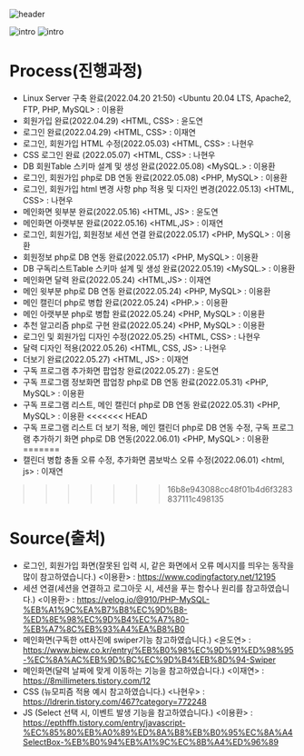 ![header](https://capsule-render.vercel.app/api?type=waving&color=auto&height=300&section=header&text=SubscriptionPlanner&fontSize=70)

![intro](https://capsule-render.vercel.app/api?type=transparent&text=창의적공학설계%20프로젝트&fontAlign=50&animation=blink&fontSize=40&section=intro&height=50)
![intro](https://capsule-render.vercel.app/api?type=transparent&text=이용환,이재연,윤도연,나현우&fontAlign=50&animation=blink&fontSize=20&section=intro&height=50)

# Process(진행과정)
- Linux Server 구축 완료(2022.04.20 21:50) <Ubuntu 20.04 LTS, Apache2, FTP, PHP, MySQL> : 이용환
- 회원가입 완료(2022.04.29) <HTML, CSS> : 윤도연
- 로그인 완료(2022.04.29) <HTML, CSS> : 이재연
- 로그인, 회원가입 HTML 수정(2022.05.03) <HTML, CSS> : 나현우
- CSS 로그인 완료 (2022.05.07) <HTML, CSS> : 나현우
- DB 회원Table 스키마 설계 및 생성 완료(2022.05.08) <MySQL.> : 이용환
- 로그인, 회원가입 php로 DB 연동 완료(2022.05.08) <PHP, MySQL> : 이용환
- 로그인, 회원가입 html 변경 사항 php 적용 및 디자인 변경(2022.05.13) <HTML, CSS> : 나현우
- 메인화면 윗부분 완료(2022.05.16) <HTML, JS> : 윤도연
- 메인화면 아랫부분 완료(2022.05.16) <HTML,JS> : 이재연
- 로그인, 회원가입, 회원정보 세션 연결 완료(2022.05.17) <PHP, MySQL> : 이용환
- 회원정보 php로 DB 연동 완료(2022.05.17) <PHP, MySQL> : 이용환
- DB 구독리스트Table 스키마 설계 및 생성 완료(2022.05.19) <MySQL.> : 이용환
- 메인화면 달력 완료(2022.05.24) <HTML,JS> : 이재연
- 메인 윗부분 php로 DB 연동 완료(2022.05.24) <PHP, MySQL> : 이용환
- 메인 캘린더 php로 병합 완료(2022.05.24) <PHP.> : 이용환
- 메인 아랫부분 php로 병합 완료(2022.05.24) <PHP, MySQL> : 이용환
- 추천 알고리즘 php로 구현 완료(2022.05.24) <PHP, MySQL> : 이용환
- 로그인 및 회원가입 디자인 수정(2022.05.25) <HTML, CSS> : 나현우
- 달력 디자인 적용(2022.05.26) <HTML, CSS, JS> : 나현우
- 더보기 완료(2022.05.27) <HTML, JS> : 이재연
- 구독 프로그램 추가화면 팝업창 완료(2022.05.27) <HTML> : 윤도연
- 구독 프로그램 정보화면 팝업창 php로 DB 연동 완료(2022.05.31) <PHP, MySQL> : 이용환
- 구독 프로그램 리스트, 메인 캘린더 php로 DB 연동 완료(2022.05.31) <PHP, MySQL> : 이용환
<<<<<<< HEAD
- 구독 프로그램 리스트 더 보기 적용, 메인 캘린더 php로 DB 연동 수정, 구독 프로그램 추가하기 화면 php로 DB 연동(2022.06.01) <PHP, MySQL> : 이용환
=======
- 캘린더 병합 충돌 오류 수정, 추가화면 콤보박스 오류 수정(2022.06.01) <html, js> : 이재연
>>>>>>> 16b8e943088cc48f01b4d6f3283837111c498135

# Source(출처)
- 로그인, 회원가입 화면(잘못된 입력 시, 같은 화면에서 오류 메시지를 띄우는 동작을 많이 참고하였습니다.) <이용환> : https://www.codingfactory.net/12195
- 세션 연결(세션을 연결하고 로그아웃 시, 세션을 푸는 함수나 원리를 참고하였습니다.) <이용환> : https://velog.io/@910/PHP-MySQL-%EB%A1%9C%EA%B7%B8%EC%9D%B8-%ED%8E%98%EC%9D%B4%EC%A7%80-%EB%A7%8C%EB%93%A4%EA%B8%B0
- 메인화면(구독한 ott사진에 swiper기능 참고하였습니다.) <윤도연> : https://www.biew.co.kr/entry/%EB%B0%98%EC%9D%91%ED%98%95-%EC%8A%AC%EB%9D%BC%EC%9D%B4%EB%8D%94-Swiper
- 메인화면(달력 날짜에 맞게 이동하는 기능을 참고하였습니다.) <이재연> : https://8millimeters.tistory.com/12
- CSS (뉴모피즘 적용 예시 참고하였습니다.) <나현우> : https://ldrerin.tistory.com/467?category=772248
- JS (Select 선택 시, 이벤트 발생 기능을 참고하였습니다.) <이용환> : https://epthffh.tistory.com/entry/javascript-%EC%85%80%EB%A0%89%ED%8A%B8%EB%B0%95%EC%8A%A4SelectBox-%EB%B0%94%EB%A1%9C%EC%8B%A4%ED%96%89
